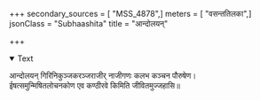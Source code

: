 +++
secondary_sources = [ "MSS_4878",]
meters = [ "वसन्ततिलका",]
jsonClass = "Subhaashita"
title = "आन्दोलयन्"

+++

<details open><summary>Text</summary>

आन्दोलयन् गिरिनिकुञ्जकरञ्जराजीर् नाजीगणः कलभ कञ्चन पौरुषेण।  
ईषत्समुन्मिषितलोचनकोण एव कण्ठीरवे किमिति जीवितमुज्जहासि॥
</details>
